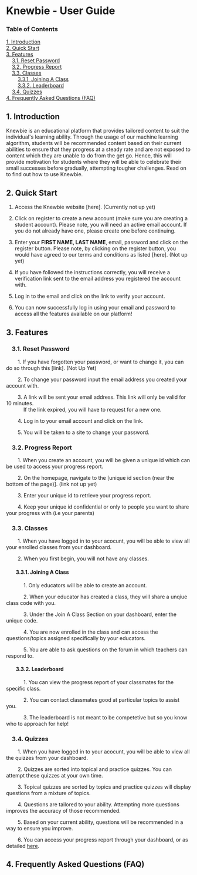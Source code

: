 # Knewbie - User Guide

### Table of Contents
[1. Introduction](#intro)  
[2. Quick Start](#quickstart)<br>
[3. Features](#features)<br>
&nbsp; &nbsp; [3.1. Reset Password](#pw)<br>
&nbsp; &nbsp; [3.2. Progress Report](#id)<br>
&nbsp; &nbsp; [3.3. Classes](#class)<br>
&nbsp; &nbsp; &nbsp; &nbsp; [3.3.1. Joining A Class](#view)<br>
&nbsp; &nbsp; &nbsp; &nbsp; [3.3.2. Leaderboard](#score)<br>
&nbsp; &nbsp; [3.4. Quizzes](#quiz)<br>
[4. Frequently Asked Questions (FAQ)](#faq)

## <a name="intro">1. Introduction</a><br>
Knewbie is an educational platform that provides tailored content to suit the individual's learning ability. Through the usage of our machine learning algorithm, students will be recommended content based on their current abilities to ensure that they progress at a steady rate and are not exposed to content which they are unable to do from the get go. Hence, this will provide motivation for students where they will be able to celebrate their small successes before gradually, attempting tougher challenges. Read on to find out how to use Knewbie.

## <a name="quickstart">2. Quick Start</a><br>
1. Access the Knewbie website [here]. (Currently not up yet)

2. Click on register to create a new account (make sure you are creating a student account). Please note, you will need an active email account. If you do not already have one, please create one before continuing.

3. Enter your **FIRST NAME, LAST NAME**, email, password and click on the register button. Please note, by clicking on the register button, you would have agreed to our terms and conditions as listed [here]. (Not up yet)

4. If you have followed the instructions correctly, you will receive a verification link sent to the email address you registered the account with.

5. Log in to the email and click on the link to verify your account.

6. You can now successfully log in using your email and password to access all the features available on our platform!

## <a name="features">3. Features</a><br>
### <a name="pw"> &nbsp; &nbsp; 3.1. Reset Password</a><br>
&nbsp; &nbsp; &nbsp; &nbsp; 1. If you have forgotten your password, or want to change it, you can do so through this [link]. (Not Up Yet)

&nbsp; &nbsp; &nbsp; &nbsp; 2. To change your password input the email address you created your account with.

&nbsp; &nbsp; &nbsp; &nbsp; 3. A link will be sent your email address. This link will only be valid for 10 minutes.<br> 
&nbsp; &nbsp; &nbsp; &nbsp; &nbsp; &nbsp; If the link expired, you will have to request for a new one.

&nbsp; &nbsp; &nbsp; &nbsp; 4. Log in to your email account and click on the link.

&nbsp; &nbsp; &nbsp; &nbsp; 5. You will be taken to a site to change your password.

### <a name="id"> &nbsp; &nbsp; 3.2. Progress Report</a><br>
&nbsp; &nbsp; &nbsp; &nbsp; 1. When you create an account, you will be given a unique id which can be used to access your progress report.

&nbsp; &nbsp; &nbsp; &nbsp; 2. On the homepage, navigate to the [unique id section (near the bottom of the page)]. (link not up yet)

&nbsp; &nbsp; &nbsp; &nbsp; 3. Enter your unique id to retrieve your progress report.

&nbsp; &nbsp; &nbsp; &nbsp; 4. Keep your unique id confidential or only to people you want to share your progress with (i.e your parents)

### <a name="class"> &nbsp; &nbsp; 3.3. Classes</a><br>
&nbsp; &nbsp; &nbsp; &nbsp; 1. When you have logged in to your acocunt, you will be able to view all your enrolled classes from your dashboard.

&nbsp; &nbsp; &nbsp; &nbsp; 2. When you first begin, you will not have any classes.

#### <a name="view"> &nbsp; &nbsp; &nbsp; &nbsp; 3.3.1. Joining A Class</a><br>
&nbsp; &nbsp; &nbsp; &nbsp; &nbsp; &nbsp; 1. Only educators will be able to create an account.

&nbsp; &nbsp; &nbsp; &nbsp; &nbsp; &nbsp; 2. When your educator has created a class, they will share a unqiue class code with you.

&nbsp; &nbsp; &nbsp; &nbsp; &nbsp; &nbsp; 3. Under the Join A Class Section on your dashboard, enter the unique code.

&nbsp; &nbsp; &nbsp; &nbsp; &nbsp; &nbsp; 4. You are now enrolled in the class and can access the questions/topics assigned specifically by your educators.

&nbsp; &nbsp; &nbsp; &nbsp; &nbsp; &nbsp; 5. You are able to ask questions on the forum in which teachers can respond to.

#### <a name="score"> &nbsp; &nbsp; &nbsp; &nbsp; 3.3.2. Leaderboard</a><br>
&nbsp; &nbsp; &nbsp; &nbsp; &nbsp; &nbsp; 1. You can view the progress report of your classmates for the specific class.

&nbsp; &nbsp; &nbsp; &nbsp; &nbsp; &nbsp; 2. You can contact classmates good at particular topics to assist you. 

&nbsp; &nbsp; &nbsp; &nbsp; &nbsp; &nbsp; 3. The leaderboard is not meant to be competetive but so you know who to approach for help!

### <a name="quiz"> &nbsp; &nbsp; 3.4. Quizzes</a><br>
&nbsp; &nbsp; &nbsp; &nbsp; 1. When you have logged in to your acocunt, you will be able to view all the quizzes from your dashboard.

&nbsp; &nbsp; &nbsp; &nbsp; 2. Quizzes are sorted into topical and practice quizzes. You can attempt these quizzes at your own time.

&nbsp; &nbsp; &nbsp; &nbsp; 3. Topical quizzes are sorted by topics and practice quizzes will display questions from a mixture of topics.

&nbsp; &nbsp; &nbsp; &nbsp; 4. Questions are tailored to your ability. Attempting more questions improves the accuracy of those recommended.

&nbsp; &nbsp; &nbsp; &nbsp; 5. Based on your current ability, questions will be recommended in a way to ensure you improve.

&nbsp; &nbsp; &nbsp; &nbsp; 6. You can access your progress report through your dashboard, or as detailed [here](#id).

## <a name="faq">4. Frequently Asked Questions (FAQ)</a><br>
